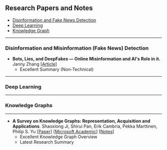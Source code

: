 ## Research Papers and Notes

- [Disinformation and Fake News Detection](#disinformation-and-misinformation-fake-news-detection)
- [Deep Learning](#deep-learning)
- [Knowledge Graph](#knowledge-graphs)

---

### Disinformation and Misinformation (Fake News) Detection

- **Bots, Lies, and DeepFakes — Online Misinformation and AI's Role in it.** Janny Zhang
  [[Article](https://www.skynettoday.com/overviews/misinfo)]
  - Excellent Summary (Non-Technical)

---

### Deep Learning

---

### Knowledge Graphs

---

- **A Survey on Knowledge Graphs: Representation, Acquisition and Applications**. Shaoxiong Ji, Shirui Pan, Erik Cambria, Pekka Marttinen, Philip S. Yu
  [[Paper](https://arxiv.org/abs/2002.00388)]
  [[Microsoft Academic](https://academic.microsoft.com/paper/3003265726/reference)]
  [[Notes](/A-Survey-on-Knowledge-Graphs-Representation-Acquisition-and-Applications/README.md)]
  - Excellent Knowledge Graph Overview
  - Latest Research Summary
